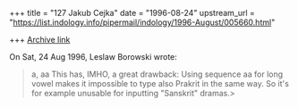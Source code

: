 +++
title = "127 Jakub Cejka"
date = "1996-08-24"
upstream_url = "https://list.indology.info/pipermail/indology/1996-August/005660.html"

+++
[Archive link](https://list.indology.info/pipermail/indology/1996-August/005660.html)

On Sat, 24 Aug 1996, Leslaw Borowski wrote:

> a, aa
This has, IMHO, a great drawback: Using sequence aa for long vowel 
makes it impossible to type also Prakrit in the same way. So it's for 
example unusable for inputting "Sanskrit" dramas.> 






